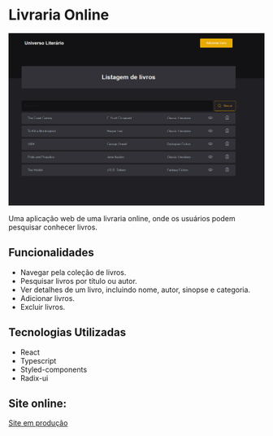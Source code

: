 # Livraria Online

![Image Projeto](./public/images/project-img.PNG)

Uma aplicação web de uma livraria online, onde os usuários podem pesquisar conhecer livros.

## Funcionalidades

- Navegar pela coleção de livros.
- Pesquisar livros por título ou autor.
- Ver detalhes de um livro, incluindo nome, autor, sinopse e categoria.
- Adicionar livros.
- Excluir livros.

## Tecnologias Utilizadas

- React
- Typescript
- Styled-components
- Radix-ui

## Site online:
<a href=“https://livraria-romario.netlify.app/“>Site em produção</a>